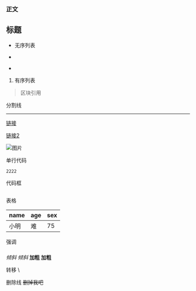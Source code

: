 ### 正文

## 标题

* 无序列表
+ 
-

1. 有序列表

> 区块引用

分割线

---

[链接](http://wwww.baidu.com)

[链接2]

[链接2]: http://www.baidu.com

![图片](http://www.baidu.com)

单行代码

`2222`

代码框
```
```

表格

name | age |sex
-|-|-
小明|难|75

强调
###
*倾斜*
_倾斜_
**加粗**
__加粗__

转移
\

删除线
~~删掉我吧~~